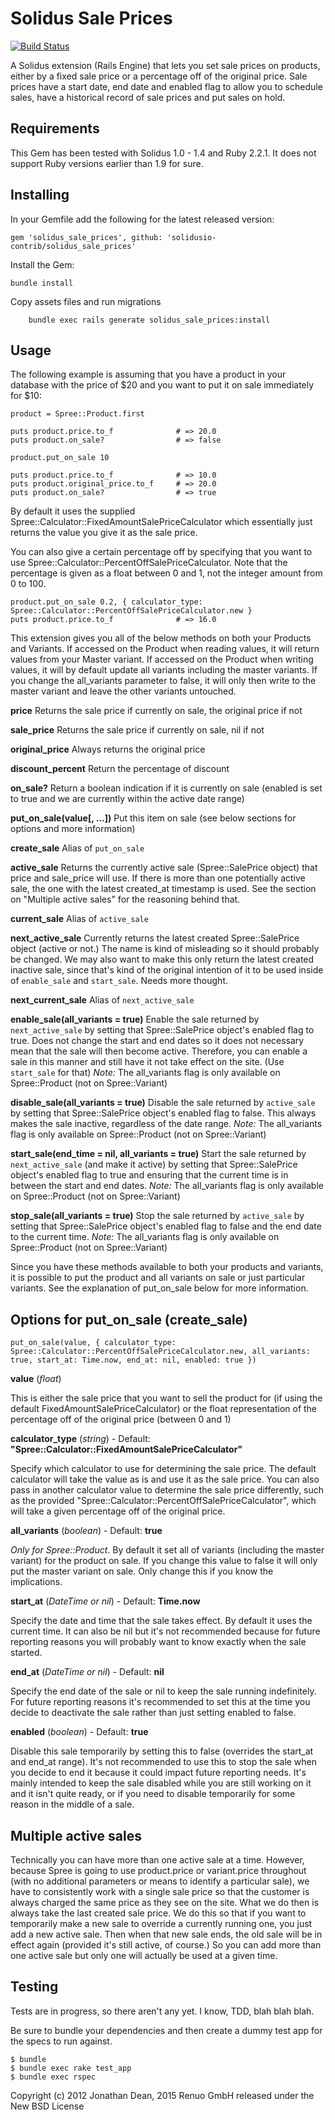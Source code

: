 Solidus Sale Prices
=================

[![Build Status](https://travis-ci.org/solidusio-contrib/solidus_sale_prices.svg?branch=master)](https://travis-ci.org/solidusio-contrib/solidus_sale_prices)

A Solidus extension (Rails Engine) that lets you set sale prices on products, either by a fixed sale price or a
percentage off of the original price. Sale prices have a start date, end date and enabled flag to allow you to schedule
sales, have a historical record of sale prices and put sales on hold.

Requirements
------------

This Gem has been tested with Solidus 1.0 - 1.4 and Ruby 2.2.1.
It does not support Ruby versions earlier than 1.9 for sure.

Installing
----------

In your Gemfile add the following for the latest released version:

    gem 'solidus_sale_prices', github: 'solidusio-contrib/solidus_sale_prices'

Install the Gem:

    bundle install

Copy assets files and run migrations

		bundle exec rails generate solidus_sale_prices:install

Usage
-----

The following example is assuming that you have a product in your database with the price of $20 and you want to put it on sale immediately for $10:

    product = Spree::Product.first

    puts product.price.to_f              # => 20.0
    puts product.on_sale?                # => false

    product.put_on_sale 10

    puts product.price.to_f              # => 10.0
    puts product.original_price.to_f     # => 20.0
    puts product.on_sale?                # => true

By default it uses the supplied Spree::Calculator::FixedAmountSalePriceCalculator which essentially just returns the
value you give it as the sale price.

You can also give a certain percentage off by specifying that you want to use Spree::Calculator::PercentOffSalePriceCalculator.
Note that the percentage is given as a float between 0 and 1, not the integer amount from 0 to 100.

    product.put_on_sale 0.2, { calculator_type: Spree::Calculator::PercentOffSalePriceCalculator.new }
    puts product.price.to_f              # => 16.0

This extension gives you all of the below methods on both your Products and Variants. If accessed on the Product when reading values,
it will return values from your Master variant. If accessed on the Product when writing values, it will by default update
all variants including the master variants. If you change the all_variants parameter to false, it will only then write to
the master variant and leave the other variants untouched.

**price**                                             Returns the sale price if currently on sale, the original price if not

**sale_price**                                        Returns the sale price if currently on sale, nil if not

**original_price**                                    Always returns the original price

**discount_percent**                                  Return the percentage of discount

**on_sale?**                                          Return a boolean indication if it is currently on sale (enabled is set to true and we are currently within the active date range)

**put\_on\_sale(value[, ...])**                       Put this item on sale (see below sections for options and more information)

**create_sale**                                       Alias of ```put_on_sale```

**active_sale**                                       Returns the currently active sale (Spree::SalePrice object) that price and sale_price will use. If there is more than one potentially active sale, the one with the latest created_at timestamp is used. See the section on "Multiple active sales" for the reasoning behind that.

**current_sale**                                      Alias of ```active_sale```

**next_active_sale**                                  Currently returns the latest created Spree::SalePrice object (active or not.) The name is kind of misleading so it should probably be changed. We may also want to make this only return the latest created inactive sale, since that's kind of the original intention of it to be used inside of ```enable_sale``` and ```start_sale```. Needs more thought.

**next_current_sale**                                 Alias of ```next_active_sale```

**enable_sale(all_variants = true)**                  Enable the sale returned by ```next_active_sale``` by setting that Spree::SalePrice object's enabled flag to true. Does not change the start and end dates so it does not necessary mean that the sale will then become active. Therefore, you can enable a sale in this manner and still have it not take effect on the site. (Use ```start_sale``` for that) _Note:_ The all_variants flag is only available on Spree::Product (not on Spree::Variant)

**disable_sale(all_variants = true)**                 Disable the sale returned by ```active_sale``` by setting that Spree::SalePrice object's enabled flag to false. This always makes the sale inactive, regardless of the date range. _Note:_ The all_variants flag is only available on Spree::Product (not on Spree::Variant)

**start_sale(end_time = nil, all_variants = true)**   Start the sale returned by ```next_active_sale``` (and make it active) by setting that Spree::SalePrice object's enabled flag to true and ensuring that the current time is in between the start and end dates. _Note:_ The all_variants flag is only available on Spree::Product (not on Spree::Variant)

**stop_sale(all_variants = true)**                    Stop the sale returned by ```active_sale``` by setting that Spree::SalePrice object's enabled flag to false and the end date to the current time. _Note:_ The all_variants flag is only available on Spree::Product (not on Spree::Variant)

Since you have these methods available to both your products and variants, it is possible to put the product and all
variants on sale or just particular variants. See the explanation of put\_on\_sale below for more information.


Options for put\_on\_sale (create_sale)
---------------------------------------

    put_on_sale(value, { calculator_type: Spree::Calculator::PercentOffSalePriceCalculator.new, all_variants: true, start_at: Time.now, end_at: nil, enabled: true })

**value**           (_float_)

This is either the sale price that you want to sell the product for (if using the default FixedAmountSalePriceCalculator)
or the float representation of the percentage off of the original price (between 0 and 1)

**calculator_type** (_string_)    - Default: **"Spree::Calculator::FixedAmountSalePriceCalculator"**

Specify which calculator to use for determining the sale price. The default calculator will take the value as is and use it
as the sale price. You can also pass in another calculator value to determine the sale price differently, such as the
provided "Spree::Calculator::PercentOffSalePriceCalculator", which will take a given percentage off of the original
price.

**all_variants**    (_boolean_)   - Default: **true**

_Only for Spree::Product_. By default it set all of variants (including the master variant) for the product on sale. If you change this value to false
it will only put the master variant on sale. Only change this if you know the implications.

**start_at**        (_DateTime or nil_)  - Default: **Time.now**

Specify the date and time that the sale takes effect. By default it uses the current time. It can also be nil but it's not
recommended because for future reporting reasons you will probably want to know exactly when the sale started.

**end_at**          (_DateTime or nil_)  - Default: **nil**

Specify the end date of the sale or nil to keep the sale running indefinitely. For future reporting reasons it's recommended
to set this at the time you decide to deactivate the sale rather than just setting enabled to false.

**enabled**         (_boolean_)   - Default: **true**

Disable this sale temporarily by setting this to false (overrides the start_at and end_at range). It's not recommended to
use this to stop the sale when you decide to end it because it could impact future reporting needs. It's mainly intended
to keep the sale disabled while you are still working on it and it isn't quite ready, or if you need to disable temporarily
for some reason in the middle of a sale.

Multiple active sales
---------------------

Technically you can have more than one active sale at a time. However, because Spree is going to use product.price or
variant.price throughout (with no additional parameters or means to identify a particular sale), we have to consistently
work with a single sale price so that the customer is always charged the same price as they see on the site. What we do then
is always take the last created sale price. We do this so that if you want to temporarily make a new sale to override a
currently running one, you just add a new active sale. Then when that new sale ends, the old sale will be in effect again
(provided it's still active, of course.) So you can add more than one active sale but only one will actually be used at
a given time.

Testing
-------

Tests are in progress, so there aren't any yet. I know, TDD, blah blah blah.

Be sure to bundle your dependencies and then create a dummy test app for the specs to run against.

    $ bundle
    $ bundle exec rake test_app
    $ bundle exec rspec

Copyright (c) 2012 Jonathan Dean, 2015 Renuo GmbH released under the New BSD License
